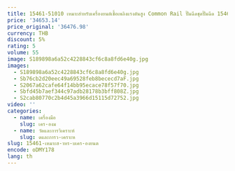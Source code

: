 ```yaml
---
title: 15461-51010 เหมาะสําหรับเครื่องยนต์เชื้อเพลิงแรงดันสูง Common Rail ปั๊มฉีดชุดปั๊มฉีด 1546151010
price: '34653.14'
price_original: '36476.98'
currency: THB
discount: 5%
rating: 5
volume: 55
image: S189898a6a52c4228843cf6c8a8fd6e40g.jpg
images:
  - S189898a6a52c4228843cf6c8a8fd6e40g.jpg
  - Sb76cb2d20eec49a69528feb8bececd7aF.jpg
  - S2067a62cafe64f14bb95ecace78f57f70.jpg
  - Sbfd45b7aef344c97adb28178b3bff808Z.jpg
  - S2cab80770c2b4d45a3966d15115d72752.jpg
video: ''
categories:
  - name: เครื่องมือ
    slug: เคร-องม
  - name: วัดและการวิเคราะห์
    slug: ดและการว-เคราะห
slug: 15461-เหมาะส-าหร-บเคร-องยนต
encode: oDMY178
lang: th
---
```

  